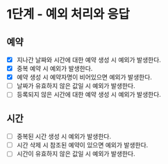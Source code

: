 # 1단계 - 예외 처리와 응답
## 예약
- [x] 지나간 날짜와 시간에 대한 예약 생성 시 예외가 발생한다.
- [x] 중복 예약 시 예외가 발생한다.
- [x] 예약 생성 시 예약자명이 비어있으면 예외가 발생한다.
- [ ] 날짜가 유효하지 않은 값일 시 예외가 발생한다.
- [ ] 등록되지 않은 시간에 대한 예약 생성 시 예외가 발생한다.

## 시간
- [ ] 중복된 시간 생성 시 예외가 발생한다.
- [ ] 시간 삭제 시 참조된 예약이 있으면 예외가 발생한다.
- [ ] 시간이 유효하지 않은 값일 시 예외가 발생한다.
